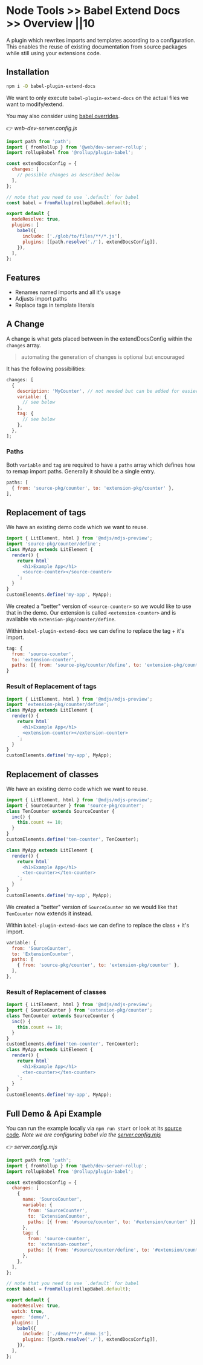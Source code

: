 # Node Tools >> Babel Extend Docs >> Overview ||10

A plugin which rewrites imports and templates according to a configuration.
This enables the reuse of existing documentation from source packages while still using your extensions code.

## Installation

```bash
npm i -D babel-plugin-extend-docs
```

We want to only execute `babel-plugin-extend-docs` on the actual files we want to modify/extend.

You may also consider using [babel overrides](https://babeljs.io/docs/en/options#overrides).

👉 _web-dev-server.config.js_

```js
import path from 'path';
import { fromRollup } from '@web/dev-server-rollup';
import rollupBabel from '@rollup/plugin-babel';

const extendDocsConfig = {
  changes: [
    // possible changes as described below
  ],
};

// note that you need to use `.default` for babel
const babel = fromRollup(rollupBabel.default);

export default {
  nodeResolve: true,
  plugins: [
    babel({
      include: ['./glob/to/files/**/*.js'],
      plugins: [[path.resolve('./'), extendDocsConfig]],
    }),
  ],
};
```

## Features

- Renames named imports and all it's usage
- Adjusts import paths
- Replace tags in template literals

## A Change

A change is what gets placed between in the extendDocsConfig within the `changes` array.

> automating the generation of changes is optional but encouraged

It has the following possibilities:

```js
changes: [
  {
    description: 'MyCounter', // not needed but can be added for easier reading of the config
    variable: {
      // see below
    },
    tag: {
      // see below
    },
  },
];
```

### Paths

Both `variable` and `tag` are required to have a `paths` array which defines how to remap import paths. Generally it should be a single entry.

```js
paths: [
  { from: 'source-pkg/counter', to: 'extension-pkg/counter' },
],
```

## Replacement of tags

We have an existing demo code which we want to reuse.

```js
import { LitElement, html } from '@mdjs/mdjs-preview';
import 'source-pkg/counter/define';
class MyApp extends LitElement {
  render() {
    return html`
      <h1>Example App</h1>
      <source-counter></source-counter>
    `;
  }
}
customElements.define('my-app', MyApp);
```

We created a "better" version of `<source-counter>` so we would like to use that in the demo.
Our extension is called `<extension-counter>` and is available via `extension-pkg/counter/define`.

Within `babel-plugin-extend-docs` we can define to replace the tag + it's import.

```js
tag: {
  from: 'source-counter',
  to: 'extension-counter',
  paths: [{ from: 'source-pkg/counter/define', to: 'extension-pkg/counter/define' }],
}
```

### Result of Replacement of tags

```js
import { LitElement, html } from '@mdjs/mdjs-preview';
import 'extension-pkg/counter/define';
class MyApp extends LitElement {
  render() {
    return html`
      <h1>Example App</h1>
      <extension-counter></extension-counter>
    `;
  }
}
customElements.define('my-app', MyApp);
```

## Replacement of classes

We have an existing demo code which we want to reuse.

```js
import { LitElement, html } from '@mdjs/mdjs-preview';
import { SourceCounter } from 'source-pkg/counter';
class TenCounter extends SourceCounter {
  inc() {
    this.count += 10;
  }
}
customElements.define('ten-counter', TenCounter);

class MyApp extends LitElement {
  render() {
    return html`
      <h1>Example App</h1>
      <ten-counter></ten-counter>
    `;
  }
}
customElements.define('my-app', MyApp);
```

We created a "better" version of `SourceCounter` so we would like that `TenCounter` now extends it instead.

Within `babel-plugin-extend-docs` we can define to replace the class + it's import.

```js
variable: {
  from: 'SourceCounter',
  to: 'ExtensionCounter',
  paths: [
    { from: 'source-pkg/counter', to: 'extension-pkg/counter' },
  ],
},
```

### Result of Replacement of classes

```js
import { LitElement, html } from '@mdjs/mdjs-preview';
import { SourceCounter } from 'extension-pkg/counter';
class TenCounter extends SourceCounter {
  inc() {
    this.count += 10;
  }
}
customElements.define('ten-counter', TenCounter);
class MyApp extends LitElement {
  render() {
    return html`
      <h1>Example App</h1>
      <ten-counter></ten-counter>
    `;
  }
}
customElements.define('my-app', MyApp);
```

## Full Demo & Api Example

You can run the example locally via `npm run start` or look at its [source code](https://github.com/ing-bank/lion/tree/master/packages-node/babel-plugin-extend-docs/demo/).
_Note we are configuring babel via the [server.config.mjs](https://github.com/ing-bank/lion/tree/master/packages-node/babel-plugin-extend-docs/demo/server.config.mjs)_

👉 _server.config.mjs_

```js
import path from 'path';
import { fromRollup } from '@web/dev-server-rollup';
import rollupBabel from '@rollup/plugin-babel';

const extendDocsConfig = {
  changes: [
    {
      name: 'SourceCounter',
      variable: {
        from: 'SourceCounter',
        to: 'ExtensionCounter',
        paths: [{ from: '#source/counter', to: '#extension/counter' }],
      },
      tag: {
        from: 'source-counter',
        to: 'extension-counter',
        paths: [{ from: '#source/counter/define', to: '#extension/counter/define' }],
      },
    },
  ],
};

// note that you need to use `.default` for babel
const babel = fromRollup(rollupBabel.default);

export default {
  nodeResolve: true,
  watch: true,
  open: 'demo/',
  plugins: [
    babel({
      include: ['./demo/**/*.demo.js'],
      plugins: [[path.resolve('./'), extendDocsConfig]],
    }),
  ],
};
```
